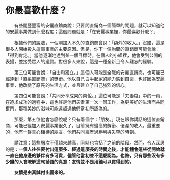 # 你最喜歡什麼？

&emsp;&emsp;有些閱歷豐富的安麗直銷商說：只要問直銷商一個簡單的問題，就可以知道他的安麗事業做到什麼程度；這個問題就是：「在安麗事業裡，你最喜歡什麼？」

&emsp;&emsp;根據他們的說法，一個剛加入不久的直銷商會說：「額外的收入。」沒錯，這是很多人開始投入這個事業的主要原因。但是，你下一個詢問的直銷商可能會說：「得到肯定。」當他逐漸地達到某一個目標時，在個人的小組裡，他會受到公開的表揚，並接受眾人的道賀。對很多人來說，這是一種全新且令人難忘的經驗。

&emsp;&emsp;第三位可能會說：「自由和獨立。」這個人可能是全職的安麗直銷商，也可能已經達到「直系直銷商」的獎銜。他以自己白手起家的能力感到自豪，也許因為安麗事業，他改變了原先的生活方式，並且建立了自己強烈的信心。

&emsp;&emsp;第四位可能會說：「共同分享成果的喜悅。」這位可能是「夫妻檔」中的一員，在追求成功的過程中，這也許是他們夫妻第一次一同工作，為更美好的生活而共同奮鬥，那種美妙的滋味可能遠超過他們當初所認為的。

&emsp;&emsp;那麼，第五位他會怎麼說呢？只有兩個字：「朋友。」現在跟你講話的這位直銷商，可能已經加入安麗事業很久了，目前擁有蠻高的獎銜、優渥的收入。最重要的，他有一群真心相待的朋友，他們共同經歷過勝利與失望的時刻。

&emsp;&emsp;請注意：這些層次不僅越來越高，同時也含括了之前的階段。然而，令人深思的是：**一個人往往要付出這麼多、經過這麼長的時間之後，才能體會這些從開始就一直在他身邊的夥伴有多可貴，儘管他當初並不這麼認為。也許，只有那些沒有多少錢的人會瞭解這句諺語的真意：友情並不是用錢可以買得到的。**

&emsp;&emsp;**友情是由真誠付出而來的。**
